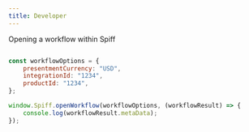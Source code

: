 ```yaml
---
title: Developer
---
```


Opening a workflow within Spiff

```javascript

const workflowOptions = {
	presentmentCurrency: "USD",
    integrationId: "1234",
    productId: "1234",
};

window.Spiff.openWorkflow(workflowOptions, (workflowResult) => {
    console.log(workflowResult.metaData);
});
```